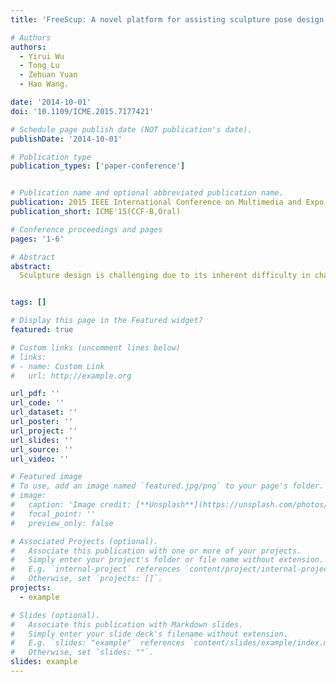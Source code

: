 ```yaml
---
title: 'FreeScup: A novel platform for assisting sculpture pose design'

# Authors
authors:
  - Yirui Wu
  - Tong Lu
  - Zehuan Yuan
  - Hao Wang.

date: '2014-10-01'
doi: '10.1109/ICME.2015.7177421'

# Schedule page publish date (NOT publication's date).
publishDate: '2014-10-01'

# Publication type
publication_types: ['paper-conference']


# Publication name and optional abbreviated publication name.
publication: 2015 IEEE International Conference on Multimedia and Expo (ICME)
publication_short: ICME'15(CCF-B,Oral)

# Conference proceedings and pages
pages: '1-6'

# Abstract
abstract: 
  Sculpture design is challenging due to its inherent difficulty in characterizing an artwork quantitatively, and few works have been done to assist sculpture design. We present a novel platform to help sculptors in two stages, comprising automatic sculpture reconstruction and free spectral-based sculpture pose editing. During sculpture reconstruction, we co-segment a sculpture from real scene images of different views through a two-label MRF framework, aiming at performing sculpture reconstruction efficiently. During sculpture pose editing, we automatically extract candidate editing points on the sculpture by searching in the spectrums of Laplacian operator. After manually mapping body joints of a sculptor to particular editing points, we further construct a global Laplacian-based linear system by adopting the spectrums of Laplacian operator and using Kinect captured body motions for real time pose editing. The constructed system thus allows the sculptor to freely edit different kinds of sculpture artworks through Kinect. Experimental results demonstrate that our platform successfully assists sculptors in real-time pose editing.


tags: []

# Display this page in the Featured widget?
featured: true

# Custom links (uncomment lines below)
# links:
# - name: Custom Link
#   url: http://example.org

url_pdf: ''
url_code: ''
url_dataset: ''
url_poster: ''
url_project: ''
url_slides: ''
url_source: ''
url_video: ''

# Featured image
# To use, add an image named `featured.jpg/png` to your page's folder.
# image:
#   caption: 'Image credit: [**Unsplash**](https://unsplash.com/photos/pLCdAaMFLTE)'
#   focal_point: ''
#   preview_only: false

# Associated Projects (optional).
#   Associate this publication with one or more of your projects.
#   Simply enter your project's folder or file name without extension.
#   E.g. `internal-project` references `content/project/internal-project/index.md`.
#   Otherwise, set `projects: []`.
projects:
  - example

# Slides (optional).
#   Associate this publication with Markdown slides.
#   Simply enter your slide deck's filename without extension.
#   E.g. `slides: "example"` references `content/slides/example/index.md`.
#   Otherwise, set `slides: ""`.
slides: example
---
```

